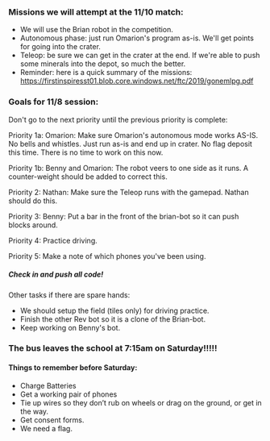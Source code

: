 
### Missions we will attempt at the 11/10 match:
* We will use the Brian robot in the competition.
* Autonomous phase: just run Omarion's program as-is. We'll get points for going into the crater.
* Teleop: be sure we can get in the crater at the end. If we're able to push some minerals into the depot, so much the better.
* Reminder: here is a quick summary of the missions: https://firstinspiresst01.blob.core.windows.net/ftc/2019/gonemlpg.pdf

### Goals for 11/8 session:

Don't go to the next priority until the previous priority is complete:   

Priority 1a: Omarion: Make sure Omarion's autonomous mode works AS-IS. No bells and whistles. Just run as-is and end up in crater. No flag deposit this time. There is no time to work on this now.   

Priority 1b: Benny and Omarion: The robot veers to one side as it runs. A counter-weight should be added to correct this.

Priority 2: Nathan: Make sure the Teleop runs with the gamepad. Nathan should do this.    

Priority 3: Benny: Put a bar in the front of the brian-bot so it can push blocks around.   

Priority 4: Practice driving.   

Priority 5: Make a note of which phones you've been using.

##### Check in and push all code!   #####

Other tasks if there are spare hands:
* We should setup the field (tiles only) for driving practice.
* Finish the other Rev bot so it is a clone of the Brian-bot.
* Keep working on Benny's bot.

### The bus leaves the school at 7:15am on Saturday!!!!!

#### Things to remember before Saturday:
* Charge Batteries
* Get a working pair of phones
* Tie up wires so they don’t rub on wheels or drag on the ground, or get in the way.
* Get consent forms.
* We need a flag.
